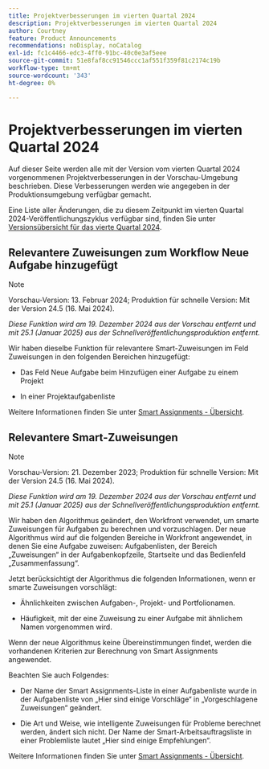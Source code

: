 ```yaml
---
title: Projektverbesserungen im vierten Quartal 2024
description: Projektverbesserungen im vierten Quartal 2024
author: Courtney
feature: Product Announcements
recommendations: noDisplay, noCatalog
exl-id: fc1c4466-edc3-4ff0-91bc-40c0e3af5eee
source-git-commit: 51e8faf8cc91546ccc1af551f359f81c2174c19b
workflow-type: tm+mt
source-wordcount: '343'
ht-degree: 0%

---
```


# Projektverbesserungen im vierten Quartal 2024

Auf dieser Seite werden alle mit der Version vom vierten Quartal 2024 vorgenommenen Projektverbesserungen in der Vorschau-Umgebung beschrieben. Diese Verbesserungen werden wie angegeben in der Produktionsumgebung verfügbar gemacht.

Eine Liste aller Änderungen, die zu diesem Zeitpunkt im vierten Quartal 2024-Veröffentlichungszyklus verfügbar sind, finden Sie unter [Versionsübersicht für das vierte Quartal 2024](/help/quicksilver/product-announcements/product-releases/24-q4-release-activity/24-q4-release-overview.md).

## Relevantere Zuweisungen zum Workflow Neue Aufgabe hinzugefügt

>[!NOTE]
>
>Vorschau-Version: 13. Februar 2024; Produktion für schnelle Version: Mit der Version 24.5 (16. Mai 2024).
>
>_Diese Funktion wird am 19. Dezember 2024 aus der Vorschau entfernt und mit 25.1 (Januar 2025) aus der Schnellveröffentlichungsproduktion entfernt._

Wir haben dieselbe Funktion für relevantere Smart-Zuweisungen im Feld Zuweisungen in den folgenden Bereichen hinzugefügt:

* Das Feld Neue Aufgabe beim Hinzufügen einer Aufgabe zu einem Projekt

* In einer Projektaufgabenliste

Weitere Informationen finden Sie unter [Smart Assignments - Übersicht](/help/quicksilver/manage-work/tasks/assign-tasks/smart-assignments.md).

## Relevantere Smart-Zuweisungen

>[!NOTE]
>
>Vorschau-Version: 21. Dezember 2023; Produktion für schnelle Version: Mit der Version 24.5 (16. Mai 2024).
>
>_Diese Funktion wird am 19. Dezember 2024 aus der Vorschau entfernt und mit 25.1 (Januar 2025) aus der Schnellveröffentlichungsproduktion entfernt._

Wir haben den Algorithmus geändert, den Workfront verwendet, um smarte Zuweisungen für Aufgaben zu berechnen und vorzuschlagen. Der neue Algorithmus wird auf die folgenden Bereiche in Workfront angewendet, in denen Sie eine Aufgabe zuweisen: Aufgabenlisten, der Bereich „Zuweisungen“ in der Aufgabenkopfzeile, Startseite und das Bedienfeld „Zusammenfassung“.

Jetzt berücksichtigt der Algorithmus die folgenden Informationen, wenn er smarte Zuweisungen vorschlägt:

* Ähnlichkeiten zwischen Aufgaben-, Projekt- und Portfolionamen.

* Häufigkeit, mit der eine Zuweisung zu einer Aufgabe mit ähnlichem Namen vorgenommen wird.

Wenn der neue Algorithmus keine Übereinstimmungen findet, werden die vorhandenen Kriterien zur Berechnung von Smart Assignments angewendet.

Beachten Sie auch Folgendes:

* Der Name der Smart Assignments-Liste in einer Aufgabenliste wurde in der Aufgabenliste von „Hier sind einige Vorschläge“ in „Vorgeschlagene Zuweisungen“ geändert.

* Die Art und Weise, wie intelligente Zuweisungen für Probleme berechnet werden, ändert sich nicht. Der Name der Smart-Arbeitsauftragsliste in einer Problemliste lautet „Hier sind einige Empfehlungen“.

Weitere Informationen finden Sie unter [Smart Assignments - Übersicht](/help/quicksilver/manage-work/tasks/assign-tasks/smart-assignments.md).
